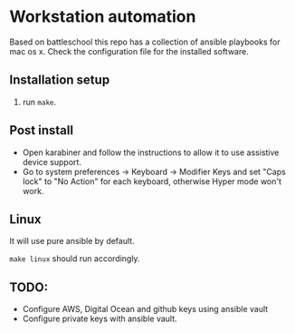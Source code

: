 # Workstation automation

Based on battleschool this repo has a collection of ansible playbooks for mac os x. Check the configuration file for the installed software.

## Installation setup

1. run `make`.

## Post install

* Open karabiner and follow the instructions to allow it to use assistive device support.
* Go to system preferences -> Keyboard -> Modifier Keys and set "Caps lock" to "No Action" for each keyboard, otherwise Hyper mode won't work.

## Linux

It will use pure ansible by default.

`make linux` should run accordingly.


## TODO:

- Configure AWS, Digital Ocean and github keys using ansible vault
- Configure private keys with ansible vault.
